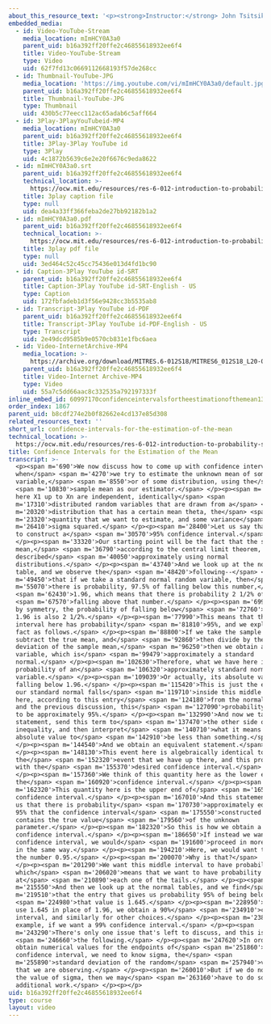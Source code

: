 ```yaml
---
about_this_resource_text: '<p><strong>Instructor:</strong> John Tsitsiklis</p>'
embedded_media:
  - id: Video-YouTube-Stream
    media_location: mImHCY0A3a0
    parent_uid: b16a392ff20ffe2c46855618932ee6f4
    title: Video-YouTube-Stream
    type: Video
    uid: 62f7fd13c0669112668193f57de268cc
  - id: Thumbnail-YouTube-JPG
    media_location: 'https://img.youtube.com/vi/mImHCY0A3a0/default.jpg'
    parent_uid: b16a392ff20ffe2c46855618932ee6f4
    title: Thumbnail-YouTube-JPG
    type: Thumbnail
    uid: 430b5c77eecc112ac65adab6c5aff664
  - id: 3Play-3PlayYouTubeid-MP4
    media_location: mImHCY0A3a0
    parent_uid: b16a392ff20ffe2c46855618932ee6f4
    title: 3Play-3Play YouTube id
    type: 3Play
    uid: 4c1872b5639c6e2e20f6676c9eda8622
  - id: mImHCY0A3a0.srt
    parent_uid: b16a392ff20ffe2c46855618932ee6f4
    technical_location: >-
      https://ocw.mit.edu/resources/res-6-012-introduction-to-probability-spring-2018/part-ii-inference-limit-theorems/confidence-intervals-for-the-estimation-of-the-mean/mImHCY0A3a0.srt
    title: 3play caption file
    type: null
    uid: dea4a33ff366feba2de27bb92182b1a2
  - id: mImHCY0A3a0.pdf
    parent_uid: b16a392ff20ffe2c46855618932ee6f4
    technical_location: >-
      https://ocw.mit.edu/resources/res-6-012-introduction-to-probability-spring-2018/part-ii-inference-limit-theorems/confidence-intervals-for-the-estimation-of-the-mean/mImHCY0A3a0.pdf
    title: 3play pdf file
    type: null
    uid: 3ed464c52c45cc75436e013d4fd1bc90
  - id: Caption-3Play YouTube id-SRT
    parent_uid: b16a392ff20ffe2c46855618932ee6f4
    title: Caption-3Play YouTube id-SRT-English - US
    type: Caption
    uid: 172fbfadeb1d3f56e9428cc3b5535ab8
  - id: Transcript-3Play YouTube id-PDF
    parent_uid: b16a392ff20ffe2c46855618932ee6f4
    title: Transcript-3Play YouTube id-PDF-English - US
    type: Transcript
    uid: 2e49dcd9585b9e0570cb831e1fbc6aea
  - id: Video-InternetArchive-MP4
    media_location: >-
      https://archive.org/download/MITRES.6-012S18/MITRES6_012S18_L20-06_300k.mp4
    parent_uid: b16a392ff20ffe2c46855618932ee6f4
    title: Video-Internet Archive-MP4
    type: Video
    uid: 55a7c5dd66aac8c332535a792197333f
inline_embed_id: 60997170confidenceintervalsfortheestimationofthemean13762466
order_index: 1867
parent_uid: b8cdf274e2b0f82662e4cd137e85d308
related_resources_text: ''
short_url: confidence-intervals-for-the-estimation-of-the-mean
technical_location: >-
  https://ocw.mit.edu/resources/res-6-012-introduction-to-probability-spring-2018/part-ii-inference-limit-theorems/confidence-intervals-for-the-estimation-of-the-mean
title: Confidence Intervals for the Estimation of the Mean
transcript: >-
  <p><span m='690'>We now discuss how to come up with confidence intervals
  when</span> <span m='4270'>we try to estimate the unknown mean of some random
  variable,</span> <span m='8550'>or of some distribution, using the</span>
  <span m='10830'>sample mean as our estimator.</span> </p><p><span m='13170'>So
  here X1 up to Xn are independent, identically</span> <span
  m='17310'>distributed random variables that are drawn from a</span> <span
  m='20320'>distribution that has a certain mean theta, the</span> <span
  m='23320'>quantity that we want to estimate, and some variance</span> <span
  m='26410'>sigma squared.</span> </p><p><span m='28400'>Let us say that we want
  to construct a</span> <span m='30570'>95% confidence interval.</span>
  </p><p><span m='33320'>Our starting point will be the fact that the sample
  mean,</span> <span m='36790'>according to the central limit theorem, can be
  described</span> <span m='40050'>approximately using normal
  distributions.</span> </p><p><span m='43740'>And we look up at the normal
  table, and we observe the</span> <span m='48420'>following--</span> <span
  m='49450'>that if we take a standard normal random variable, then</span> <span
  m='55070'>there is probability, 97.5% of falling below this number,</span>
  <span m='62430'>1.96, which means that there is probability 2 1/2% of</span>
  <span m='67570'>falling above that number.</span> </p><p><span m='69910'>And
  by symmetry, the probability of falling below</span> <span m='72760'>minus
  1.96 is also 2 1/2%.</span> </p><p><span m='77990'>This means that this middle
  interval here has probability</span> <span m='81810'>95%, and we exploit this
  fact as follows.</span> </p><p><span m='88800'>If we take the sample mean,
  subtract the true mean, and</span> <span m='92860'>then divide by the standard
  deviation of the sample mean,</span> <span m='96250'>then we obtain a random
  variable, which is</span> <span m='99479'>approximately a standard
  normal.</span> </p><p><span m='102630'>Therefore, what we have here is the
  probability of an</span> <span m='106320'>approximately standard normal random
  variable.</span> </p><p><span m='109039'>Or actually, its absolute value
  falling below 1.96.</span> </p><p><span m='115420'>This is just the event that
  our standard normal falls</span> <span m='119710'>inside this middle interval
  here, according to this entry</span> <span m='124180'>from the normal tables
  and the previous discussion, this</span> <span m='127090'>probability is going
  to be approximately 95%.</span> </p><p><span m='132990'>And now we take this
  statement, send this term to</span> <span m='137470'>the other side of the
  inequality, and then interpret</span> <span m='140710'>what it means for an
  absolute value to</span> <span m='142910'>be less than something.</span>
  </p><p><span m='144540'>And we obtain an equivalent statement.</span>
  </p><p><span m='148130'>This event here is algebraically identical to
  the</span> <span m='152320'>event that we have up there, and this provides us
  with the</span> <span m='155370'>desired confidence interval.</span>
  </p><p><span m='157360'>We think of this quantity here as the lower end of
  the</span> <span m='160920'>confidence interval.</span> </p><p><span
  m='162320'>This quantity here is the upper end of</span> <span m='165310'>the
  confidence interval.</span> </p><p><span m='167010'>And this statement tells
  us that there is probability</span> <span m='170730'>approximately equal to
  95% that the confidence interval</span> <span m='175550'>constructed this way
  contains the true value</span> <span m='179560'>of the unknown
  parameter.</span> </p><p><span m='182320'>So this is how we obtain a 95%
  confidence interval.</span> </p><p><span m='186650'>If instead we wanted a 90%
  confidence interval, we would</span> <span m='191600'>proceed in more or less
  in the same way.</span> </p><p><span m='194210'>Here, we would want to have
  the number 0.95.</span> </p><p><span m='200070'>Why is that?</span>
  </p><p><span m='201290'>We want this middle interval to have probability 90%,
  which</span> <span m='206020'>means that we want to have probability 5%
  at</span> <span m='210890'>each one of the tails.</span> </p><p><span
  m='215550'>And then we look up at the normal tables, and we find</span> <span
  m='219510'>that the entry that gives us probability 95% of being below</span>
  <span m='224980'>that value is 1.645.</span> </p><p><span m='228950'>So if we
  use 1.645 in place of 1.96, we obtain a 90%</span> <span m='234910'>confidence
  interval, and similarly for other choices.</span> </p><p><span m='238310'>For
  example, if we want a 99% confidence interval.</span> </p><p><span
  m='243290'>There's only one issue that's left to discuss, and this is</span>
  <span m='246660'>the following.</span> </p><p><span m='247620'>In order to
  obtain numerical values for the endpoints of</span> <span m='251860'>the
  confidence interval, we need to know sigma, the</span> <span
  m='255890'>standard deviation of the random</span> <span m='257940'>variables
  that we are observing.</span> </p><p><span m='260010'>But if we do not know
  the value of sigma, then we may</span> <span m='263160'>have to do some
  additional work.</span> </p><p></p>
uid: b16a392ff20ffe2c46855618932ee6f4
type: course
layout: video
---
```

